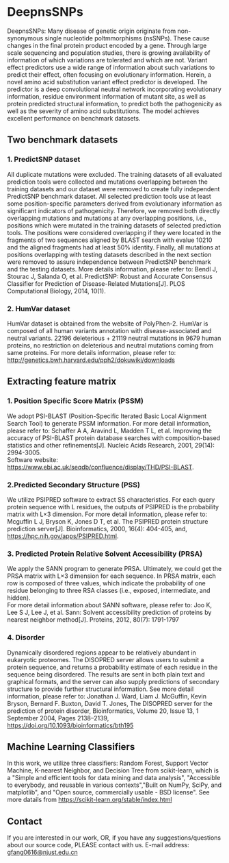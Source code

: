 # DeepnsSNPs

DeepnsSNPs:
Many disease of genetic origin originate from non-synonymous single nucleotide poltmmorphisms (nsSNPs). These cause changes in the final protein product encoded by a gene. Through large scale sequencing and population studies, there is growing availability of information of which variations are tolerated and which are not. Variant effect predictors use a wide range of information about such variations to predict their effect, often focusing on evolutionary information. Herein, a novel amino acid substitution variant effect predictor is developed. The predictor is a deep convolutional neutral network incorporating evolutionary information, residue environment information of mutant site, as well as protein predicted structural information, to predict both the pathogenicity as well as the severity of amino acid substitutions. The model achieves excellent performance on benchmark datasets. 


## Two benchmark datasets 
### 1. PredictSNP dataset 
All duplicate mutations were excluded. The training datasets of all evaluated prediction tools were collected and mutations overlapping between the training datasets and our dataset were removed to create fully independent PredictSNP benchmark dataset. All selected prediction tools use at least some position-specific parameters derived from evolutionary information as significant indicators of pathogenicity. Therefore, we removed both directly overlapping mutations and mutations at any overlapping positions, i.e., positions which were mutated in the training datasets of selected prediction tools. The positions were considered overlapping if they were located in the fragments of two sequences aligned by BLAST search with evalue 10210 and the aligned fragments had at least 50% identity. Finally, all mutations at positions overlapping with testing datasets described in the next section were removed to assure independence between PredictSNP benchmark and the testing datasets. More details information, please refer to: Bendl J, Stourac J, Salanda O, et al. PredictSNP: Robust and Accurate Consensus Classifier for Prediction of Disease-Related Mutations[J]. PLOS Computational Biology, 2014, 10(1). 

### 2. HumVar dataset
HumVar dataset is obtained from the website of PolyPhen-2. 
HumVar is composed of all human variants annotation with disease-associated and neutral variants.
22196 deleterious + 21119 neutral mutations in 9679 human proteins, no restriction on deleterious and neutral mutations coming from same proteins. For more details information, please refer to: http://genetics.bwh.harvard.edu/pph2/dokuwiki/downloads 


## Extracting feature matrix
### 1. Position Specific Score Matrix (PSSM)
We adopt PSI-BLAST (Position-Specific Iterated Basic Local Alignment Search Tool) to generate PSSM information. For more detail information, please refer to: 
Schaffer A A, Aravind L, Madden T L, et al. Improving the accuracy of PSI-BLAST protein database searches with composition-based statistics and other refinements[J]. Nucleic Acids Research, 2001, 29(14): 2994-3005.  
Software website: https://www.ebi.ac.uk/seqdb/confluence/display/THD/PSI-BLAST.

### 2.Predicted Secondary Structure (PSS)
We utilize PSIPRED software to extract SS characteristics. For each query protein sequence with L residues, the outputs of PSIPRED is the probability matrix with L×3 dimension. 
For more detail information, please refer to: 
Mcguffin L J, Bryson K, Jones D T, et al. The PSIPRED protein structure prediction server[J]. Bioinformatics, 2000, 16(4): 404-405, and, https://hpc.nih.gov/apps/PSIPRED.html.

### 3. Predicted Protein Relative Solvent Accessibility (PRSA) 
We apply the SANN program to generate PRSA. Ultimately, we could get the PRSA matrix with L×3 dimension for each sequence. In PRSA matrix, each row is composed of three values, which indicate the probability of one residue belonging to three RSA classes (i.e., exposed, intermediate, and hidden).  
For more detail information about SANN software, please refer to:
Joo K, Lee S J, Lee J, et al. Sann: Solvent accessibility prediction of proteins by nearest neighbor method[J]. Proteins, 2012, 80(7): 1791-1797

### 4. Disorder
Dynamically disordered regions appear to be relatively abundant in eukaryotic proteomes. The DISOPRED server allows users to submit a protein sequence, and returns a probability estimate of each residue in the sequence being disordered. The results are sent in both plain text and graphical formats, and the server can also supply predictions of secondary structure to provide further structural information.
See more detail information, please refer to:
Jonathan J. Ward, Liam J. McGuffin, Kevin Bryson, Bernard F. Buxton, David T. Jones, The DISOPRED server for the prediction of protein disorder, Bioinformatics, Volume 20, Issue 13, 1 September 2004, Pages 2138–2139, https://doi.org/10.1093/bioinformatics/bth195


## Machine Learning Classifiers
In this work, we utilize three classifiers: Random Forest, Support Vector Machine, K-nearest Neighbor, and Decision Tree from scikit-learn, which is a "Simple and efficient tools for data mining and data analysis", "Accessible to everybody, and reusable in various contexts","Built on NumPy, SciPy, and matplotlib", and "Open source, commercially usable - BSD license". See more datails from https://scikit-learn.org/stable/index.html

## Contact 
If you are interested in our work, OR, if you have any suggestions/questions about our source code, PLEASE contact with us. 
E-mail address: gfang0616@njust.edu.cn


